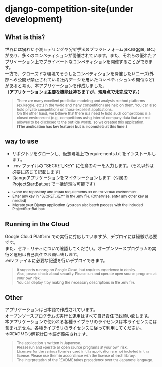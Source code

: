# django-competition-site(under development)

## What is this?
世界には優れた予測モデリングや分析手法のプラットフォーム(ex.kaggle, etc.)があり、多くのコンペティションが開催されています。また、それらの優れたアプリケーション上でプライベートなコンペティションを開催することができます。  
一方で、クローズドな環境でそうしたコンペティションを開催したいニーズ(外部への公開が禁止されている社内データを用いたコンペティションの開催など)があると考え、本アプリケーションを作成しました。  
**（アプリケーションは主要な機能は持ちますが、現時点で未完成です。）**
<small><blockquote>There are many excellent predictive modeling and analysis method platforms (ex.kaggle, etc.) in the world and many competitions are held on them. You can also hold private competitions on those excellent applications.  
On the other hand, we believe that there is a need to hold such competitions in a closed environment (e.g., competitions using internal company data that are not allowed to be disclosed to the outside world), so we created this application.  
**(The application has key features but is incomplete at this time.)**
</blockquote></small>

## way to use
* リポジトリをクローンし、仮想環境上でrequirements.txt をインストールします。
* .env ファイルの "SECRET_KEY" に任意のキーを入力します。（それ以外は必要に応じて記載します）
* Djangoアプリケーションをマイグレーションします（付属の ProjectStartBat.bat で一括処理も可能です）
<small><blockquote>
* Clone the repository and install requirements.txt on the virtual environment.
* Enter any key in "SECRET_KEY" in the .env file. (Otherwise, enter any other key as needed)
* Migrate your Django application (you can also batch process with the included ProjectStartBat.bat)
</blockquote></small>

## Running in the Cloud
Google Cloud Platform での実行に対応していますが、デプロイには経験が必要です。  
また、セキュリティについて確認してください。オープンソースプログラムの実行と運用は自己責任でお願い致します。  
.env ファイルに必要な記述を行いデプロイできます。
<small><blockquote>
It supports running on Google Cloud, but requires experience to deploy.  
Also, please check about security. Please run and operate open source programs at your own risk.  
You can deploy it by making the necessary descriptions in the .env file.  
</blockquote></small>

## Other
アプリケーションは日本語で作成されています。  
オープンソースプログラムの実行と運用はすべて自己責任でお願い致します。  
本アプリケーションで使われる各種ライブラリのライセンスは本ライセンスには含まれません。各種ライブラリのライセンスに従って利用してください。  
本READMEの解釈は日本語が優先されます。  
<small><blockquote>
The application is written in Japanese.  
Please run and operate all open source programs at your own risk.  
Licenses for the various libraries used in this application are not included in this license. Please use them in accordance with the license of each library.  
The interpretation of the README takes precedence over the Japanese language.  
</blockquote></small>
